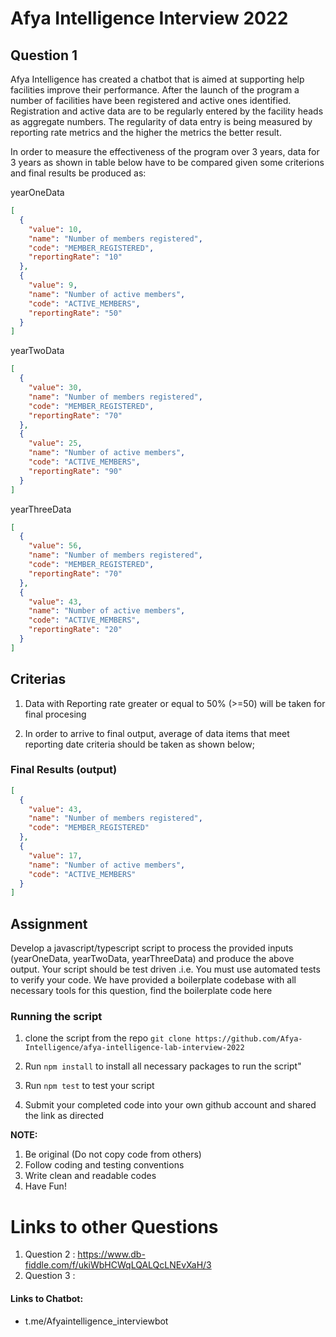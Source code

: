 # Afya Intelligence Interview 2022

## Question 1

Afya Intelligence has created a chatbot that is aimed at supporting help facilities improve their performance. After the launch of the program a number of facilities have been registered and active ones identified. Registration and active data are to be regularly entered by the facility heads as aggregate numbers. The regularity of data entry is being measured by reporting rate metrics and the higher the metrics the better result.

In order to measure the effectiveness of the program over 3 years, data for 3 years as shown in table below have to be compared given some criterions and final results be produced as:

yearOneData

```json
[
  {
    "value": 10,
    "name": "Number of members registered",
    "code": "MEMBER_REGISTERED",
    "reportingRate": "10"
  },
  {
    "value": 9,
    "name": "Number of active members",
    "code": "ACTIVE_MEMBERS",
    "reportingRate": "50"
  }
]
```

yearTwoData

```json
[
  {
    "value": 30,
    "name": "Number of members registered",
    "code": "MEMBER_REGISTERED",
    "reportingRate": "70"
  },
  {
    "value": 25,
    "name": "Number of active members",
    "code": "ACTIVE_MEMBERS",
    "reportingRate": "90"
  }
]
```

yearThreeData

```json
[
  {
    "value": 56,
    "name": "Number of members registered",
    "code": "MEMBER_REGISTERED",
    "reportingRate": "70"
  },
  {
    "value": 43,
    "name": "Number of active members",
    "code": "ACTIVE_MEMBERS",
    "reportingRate": "20"
  }
]
```

## Criterias

1. Data with Reporting rate greater or equal to 50% (>=50) will be taken for final procesing

2. In order to arrive to final output, average of data items that meet reporting date criteria should be taken as shown below;

### Final Results (output)

```json
[
  {
    "value": 43,
    "name": "Number of members registered",
    "code": "MEMBER_REGISTERED"
  },
  {
    "value": 17,
    "name": "Number of active members",
    "code": "ACTIVE_MEMBERS"
  }
]
```

## Assignment

Develop a javascript/typescript script to process the provided inputs (yearOneData, yearTwoData, yearThreeData) and produce the above output. Your script should be test driven .i.e. You must use automated tests to verify your code. We have provided a boilerplate codebase with all necessary tools for this question, find the boilerplate code here

### Running the script

1. clone the script from the repo `git clone https://github.com/Afya-Intelligence/afya-intelligence-lab-interview-2022`

2. Run `npm install` to install all necessary packages to run the script"

3. Run `npm test` to test your script

4. Submit your completed code into your own github account and shared the link as directed

**NOTE:**

1. Be original (Do not copy code from others)
2. Follow coding and testing conventions
3. Write clean and readable codes
4. Have Fun!

# Links to other Questions

1. Question 2 : https://www.db-fiddle.com/f/ukiWbHCWqLQALQcLNEvXaH/3
2. Question 3 :

#### Links to Chatbot:

- t.me/Afyaintelligence_interviewbot
